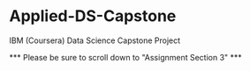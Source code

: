 # Applied-DS-Capstone
IBM (Coursera) Data Science Capstone Project   

*** Please be sure to scroll down to "Assignment Section 3" ***
